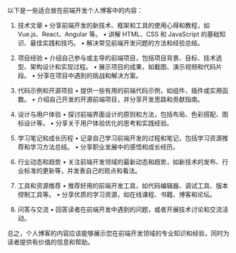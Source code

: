 以下是一些适合放在前端开发个人博客中的内容：

1. 技术文章
• 分享前端开发的新技术、框架和工具的使用心得和教程，如 Vue.js、React、Angular 等。
• 讲解 HTML、CSS 和 JavaScript 的基础知识、最佳实践和技巧。
• 解决常见前端开发问题的方法和经验总结。

2. 项目经验
• 介绍自己参与或主导的前端项目，包括项目背景、目标、技术选型、架构设计和实现过程。
• 展示项目的成果，如截图、演示视频和代码片段。
• 分享在项目中遇到的挑战和解决方案。

3. 代码示例和开源项目
• 提供一些有用的前端代码示例，如组件、插件或实用函数。
• 介绍自己开发的开源前端项目，并分享开发思路和贡献指南。

4. 设计与用户体验
• 探讨前端界面设计的原则和方法，包括布局、色彩搭配、图标设计等。
• 分享关于用户体验优化的思考和实践经验。

5. 学习笔记和成长历程
• 记录自己学习前端开发的过程和笔记，包括学习资源推荐和学习方法总结。
• 分享职业发展中的感悟和成长经历。

6. 行业动态和趋势
• 关注前端开发领域的最新动态和趋势，如新技术的发布、行业标准的更新等，并发表自己的观点和看法。

7. 工具和资源推荐
• 推荐好用的前端开发工具，如代码编辑器、调试工具、版本控制工具等。
• 分享优质的学习资源，如在线课程、书籍、博客和论坛。

8. 问答与交流
• 回答读者在前端开发中遇到的问题，或者开展技术讨论和交流活动。

总之，个人博客的内容应该能够展示您在前端开发领域的专业知识和经验，同时为读者提供有价值的信息和帮助。
